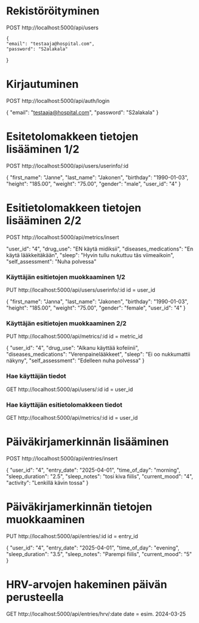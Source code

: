 # Rekistöröityminen

POST http://localhost:5000/api/users


    {
    "email": "testaaja@hospital.com",
    "password": "S2alakala"
  }

# Kirjautuminen


POST http://localhost:5000/api/auth/login

{
  "email": "testaaja@hospital.com",
  "password": "S2alakala"
}


# Esitetolomakkeen tietojen lisääminen 1/2

POST http://localhost:5000/api/users/userinfo/:id

{
  "first_name": "Janne",
  "last_name": "Jakonen",
  "birthday": "1990-01-03",
  "height": "185.00",
  "weight": "75.00",
  "gender": "male",
  "user_id": "4"
}

# Esitietolomakkeen tietojen lisääminen 2/2

POST http://localhost:5000/api/metrics/insert

  "user_id": "4",
  "drug_use": "EN käytä midiksii",
  "diseases_medications": "En käytä lääkkeitäkään",
  "sleep": "Hyvin tullu nukuttuu täs viimeaikoin",
  "self_assessment": "Nuha polvessa"


### Käyttäjän esitietojen muokkaaminen 1/2
PUT http://localhost:5000/api/users/userinfo/:id id = user_id


{
  "first_name": "Janna",
  "last_name": "Jakonen",
  "birthday": "1990-01-03",
  "height": "185.00",
  "weight": "75.00",
  "gender": "female",
  "user_id": "4"
}

### Käyttäjän esitietojen muokkaaminen 2/2
PUT http://localhost:5000/api/metrics/:id id = metric_id


{
  "user_id": "4",
  "drug_use": "Alkanu käyttää kofeiinii",
  "diseases_medications": "Verenpainelääkkeet",
  "sleep": "Ei oo nukkumattii näkyny",
  "self_assessment": "Edelleen nuha polvessa"
}

### Hae käyttäjän tiedot
GET  http://localhost:5000/api/users/:id id = user_id


### Hae käyttäjän esitietolomakkeen tiedot
GET  http://localhost:5000/api/metrics/:id id = user_id

# Päiväkirjamerkinnän lisääminen

POST http://localhost:5000/api/entries/insert


{
 "user_id": "4",
 "entry_date": "2025-04-01",
 "time_of_day": "morning",
 "sleep_duration": "2.5",
 "sleep_notes": "tosi kiva fiilis",
 "current_mood": "4",
 "activity": "Lenkillä kävin tossa"
}

# Päiväkirjamerkinnän tietojen muokkaaminen

PUT http://localhost:5000/api/entries/:id  id = entry_id


{
 "user_id": "4",
 "entry_date": "2025-04-01",
 "time_of_day": "evening",
 "sleep_duration": "3.5",
 "sleep_notes": "Parempi fiilis",
 "current_mood": "5"
}

# HRV-arvojen hakeminen päivän perusteella

GET  http://localhost:5000/api/entries/hrv/:date   date = esim. 2024-03-25



